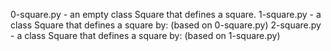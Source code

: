 0-square.py - an empty class Square that defines a square.
1-square.py - a class Square that defines a square by: (based on 0-square.py)
2-square.py - a class Square that defines a square by: (based on 1-square.py)
